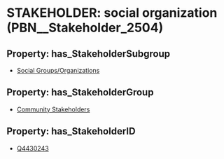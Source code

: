 # STAKEHOLDER: __social organization__ (PBN__Stakeholder_2504)

## Property: has_StakeholderSubgroup

* [Social Groups/Organizations](PBN__StakeholderSubgroup_131)

## Property: has_StakeholderGroup

* [Community Stakeholders](PBN__StakeholderGroup_8)

## Property: has_StakeholderID

* [Q4430243](Q4430243)


